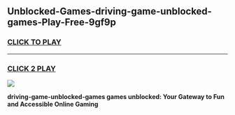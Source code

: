 
## Unblocked-Games-driving-game-unblocked-games-Play-Free-9gf9p
<h3>
<a href="https://premium76.site?title=driving-game-unblocked-games&ref=10A">CLICK TO PLAY</a></h3>
<hr>

<h3>
<a href="https://premium76.site?title=driving-game-unblocked-games&ref=10A">CLICK 2 PLAY</a>
  
</h3>

<a href="https://premium76.site?title=driving-game-unblocked-games&ref=10A"><img src="https://clearcache.store/games.png"></a>


**driving-game-unblocked-games games unblocked: Your Gateway to Fun and Accessible Online Gaming**
